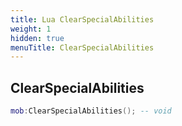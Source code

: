 ```yaml
---
title: Lua ClearSpecialAbilities
weight: 1
hidden: true
menuTitle: ClearSpecialAbilities
---
```

## ClearSpecialAbilities
```lua
mob:ClearSpecialAbilities(); -- void
```